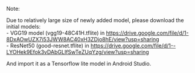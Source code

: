 Note:

Due to relatively large size of newly added model, please download the initial models: <br/>
    - VGG19 model (vgg19-48C41H.tflite) in https://drive.google.com/file/d/1-8DxAOwUZX7i53JWW8AC40xH3ZDjo8hE/view?usp=sharing <br/>
    - ResNet50 (good-resnet.tflite) in https://drive.google.com/file/d/1--LYOHek9Efok3vDAbGLIfSwTeZUqYzg/view?usp=sharing

And import it as a Tensorflow lite model in Android Studio.

